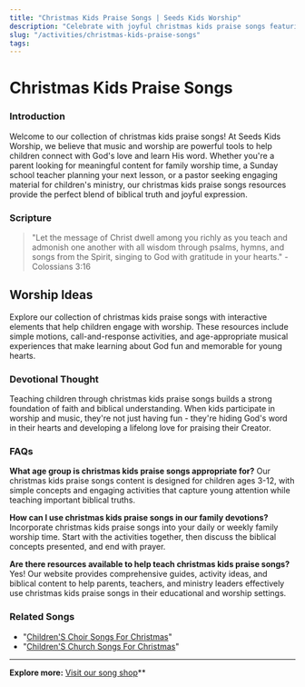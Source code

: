 ```yaml
---
title: "Christmas Kids Praise Songs | Seeds Kids Worship"
description: "Celebrate with joyful christmas kids praise songs featuring biblical Christmas themes. Holiday worship music for children and families."
slug: "/activities/christmas-kids-praise-songs"
tags:
---
```


# Christmas Kids Praise Songs

### Introduction

Welcome to our collection of christmas kids praise songs! At Seeds Kids Worship, we believe that music and worship are powerful tools to help children connect with God's love and learn His word. Whether you're a parent looking for meaningful content for family worship time, a Sunday school teacher planning your next lesson, or a pastor seeking engaging material for children's ministry, our christmas kids praise songs resources provide the perfect blend of biblical truth and joyful expression.

### Scripture

> "Let the message of Christ dwell among you richly as you teach and admonish one another with all wisdom through psalms, hymns, and songs from the Spirit, singing to God with gratitude in your hearts." - Colossians 3:16

## Worship Ideas

Explore our collection of christmas kids praise songs with interactive elements that help children engage with worship. These resources include simple motions, call-and-response activities, and age-appropriate musical experiences that make learning about God fun and memorable for young hearts.

### Devotional Thought

Teaching children through christmas kids praise songs builds a strong foundation of faith and biblical understanding. When kids participate in worship and music, they're not just having fun - they're hiding God's word in their hearts and developing a lifelong love for praising their Creator.

### FAQs

**What age group is christmas kids praise songs appropriate for?**
Our christmas kids praise songs content is designed for children ages 3-12, with simple concepts and engaging activities that capture young attention while teaching important biblical truths.

**How can I use christmas kids praise songs in our family devotions?**
Incorporate christmas kids praise songs into your daily or weekly family worship time. Start with the activities together, then discuss the biblical concepts presented, and end with prayer.

**Are there resources available to help teach christmas kids praise songs?**
Yes! Our website provides comprehensive guides, activity ideas, and biblical content to help parents, teachers, and ministry leaders effectively use christmas kids praise songs in their educational and worship settings.

### Related Songs

- "[Children'S Choir Songs For Christmas](/activities/children-s-choir-songs-for-christmas/)"
- "[Children'S Church Songs For Christmas](/activities/children-s-church-songs-for-christmas/)"

---

**Explore more:** [Visit our song shop](https://seedskidsworship.com/shop)**

<!-- Schema Markup -->
<script type="application/ld+json">
{
  "@context": "https://schema.org",
  "@type": "MusicRecording",
  "name": "Christmas Kids Praise Songs",
  "byArtist": {
    "@type": "MusicGroup",
    "name": "Seeds Kids Worship"
  },
  "isFamilyFriendly": true,
  "url": "https://seedskidsworship.com/activities/christmas-kids-praise-songs/"
}
</script>